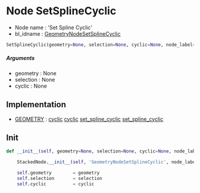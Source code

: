 # Node SetSplineCyclic

- Node name : 'Set Spline Cyclic'
- bl_idname : [GeometryNodeSetSplineCyclic](https://docs.blender.org/api/current/bpy.types.GeometryNodeSetSplineCyclic.html)


``` python
SetSplineCyclic(geometry=None, selection=None, cyclic=None, node_label=None, node_color=None)
```
##### Arguments

- geometry : None
- selection : None
- cyclic : None

## Implementation

- [GEOMETRY](/docs/GeoNodes/GEOMETRY.md) : [cyclic](/docs/GeoNodes/socket_GEOMETRY.md#cyclic) [cyclic](/docs/GeoNodes/socket_GEOMETRY.md#cyclic) [set_spline_cyclic](/docs/GeoNodes/socket_GEOMETRY.md#set_spline_cyclic) [set_spline_cyclic](/docs/GeoNodes/socket_GEOMETRY.md#set_spline_cyclic)

## Init

``` python
def __init__(self, geometry=None, selection=None, cyclic=None, node_label=None, node_color=None):

    StackedNode.__init__(self, 'GeometryNodeSetSplineCyclic', node_label=node_label, node_color=node_color)

    self.geometry        = geometry
    self.selection       = selection
    self.cyclic          = cyclic
```
